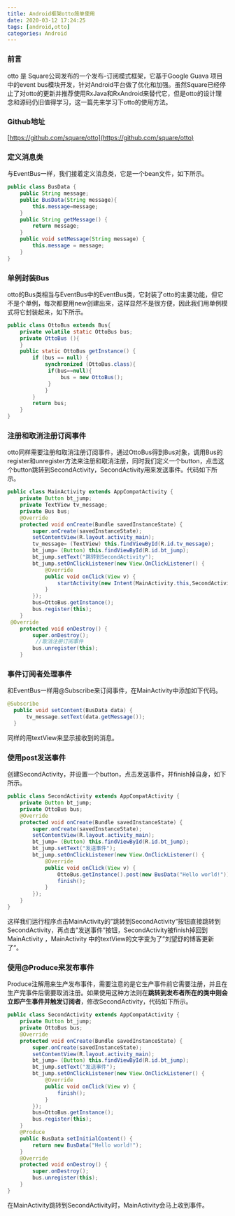 ```yaml
---
title: Android框架otto简单使用
date: 2020-03-12 17:24:25
tags: [android,otto]
categories: Android
---
```


### 前言

otto 是 Square公司发布的一个发布-订阅模式框架，它基于Google Guava 项目中的event bus模块开发，针对Android平台做了优化和加强。虽然Square已经停止了对otto的更新并推荐使用RxJava和RxAndroid来替代它，但是otto的设计理念和源码仍旧值得学习，这一篇先来学习下otto的使用方法。

<!--more-->

### Github地址

[https://github.com/square/otto](https://github.com/square/otto)

### 定义消息类

与EventBus一样，我们接着定义消息类，它是一个bean文件，如下所示。

```java
public class BusData {
    public String message;
    public BusData(String message){
        this.message=message;
    }
    public String getMessage() {
        return message;
    }
    public void setMessage(String message) {
        this.message = message;
    }
}
```

### 单例封装Bus

otto的Bus类相当与EventBus中的EventBus类，它封装了otto的主要功能，但它不是个单例，每次都要用new创建出来，这样显然不是很方便，因此我们用单例模式将它封装起来，如下所示。

```java
public class OttoBus extends Bus{
    private volatile static OttoBus bus;
    private OttoBus (){
    }
    public static OttoBus getInstance() {
        if (bus == null) {
            synchronized (OttoBus.class){
             if(bus==null){
                 bus = new OttoBus();
             }
            }
        }
        return bus;
    }
}
```

### 注册和取消注册订阅事件

otto同样需要注册和取消注册订阅事件，通过OttoBus得到Bus对象，调用Bus的register和unregister方法来注册和取消注册，同时我们定义一个button，点击这个button跳转到SecondActivity，SecondActivity用来发送事件。代码如下所示。

```java
public class MainActivity extends AppCompatActivity {
    private Button bt_jump;
    private TextView tv_message;
    private Bus bus;
    @Override
    protected void onCreate(Bundle savedInstanceState) {
        super.onCreate(savedInstanceState);
        setContentView(R.layout.activity_main);
        tv_message= (TextView) this.findViewById(R.id.tv_message);
        bt_jump= (Button) this.findViewById(R.id.bt_jump);
        bt_jump.setText("跳转到SecondActivity");
        bt_jump.setOnClickListener(new View.OnClickListener() {
            @Override
            public void onClick(View v) {
                startActivity(new Intent(MainActivity.this,SecondActivity.class));
            }
        });
        bus=OttoBus.getInstance();
        bus.register(this);
    }
 @Override
    protected void onDestroy() {
        super.onDestroy();
         //取消注册订阅事件
        bus.unregister(this);
    }
```

### 事件订阅者处理事件

和EventBus一样用@Subscribe来订阅事件，在MainActivity中添加如下代码。

```java
@Subscribe
  public void setContent(BusData data) {
      tv_message.setText(data.getMessage());
  }
```

同样的用textView来显示接收到的消息。

### 使用post发送事件

创建SecondActivity，并设置一个button，点击发送事件，并finish掉自身，如下所示。

```java
public class SecondActivity extends AppCompatActivity {
    private Button bt_jump;
    private OttoBus bus;
    @Override
    protected void onCreate(Bundle savedInstanceState) {
        super.onCreate(savedInstanceState);
        setContentView(R.layout.activity_main);
        bt_jump= (Button) this.findViewById(R.id.bt_jump);
        bt_jump.setText("发送事件");
        bt_jump.setOnClickListener(new View.OnClickListener() {
            @Override
            public void onClick(View v) {
                OttoBus.getInstance().post(new BusData("Hello world!"));
                finish();
            }
        });
    }
}
```

这样我们运行程序点击MainActivity的”跳转到SecondActivity”按钮直接跳转到SecondActivity，再点击”发送事件”按钮，SecondActivity被finish掉回到MainActivity ，MainActivity 中的textView的文字变为了”刘望舒的博客更新了”。

### 使用@Produce来发布事件

Produce注解用来生产发布事件，需要注意的是它生产事件前它需要注册，并且在生产完事件后需要取消注册。如果使用这种方法则在**跳转到发布者所在的类中则会立即产生事件并触发订阅者**，修改SecondActivity，代码如下所示。

```java
public class SecondActivity extends AppCompatActivity {
    private Button bt_jump;
    private OttoBus bus;
    @Override
    protected void onCreate(Bundle savedInstanceState) {
        super.onCreate(savedInstanceState);
        setContentView(R.layout.activity_main);
        bt_jump= (Button) this.findViewById(R.id.bt_jump);
        bt_jump.setText("发送事件");
        bt_jump.setOnClickListener(new View.OnClickListener() {
            @Override
            public void onClick(View v) {
                finish();
            }
        });
        bus=OttoBus.getInstance();
        bus.register(this);
    }
    @Produce
    public BusData setInitialContent() {
        return new BusData("Hello world!");
    }
    @Override
    protected void onDestroy() {
        super.onDestroy();
        bus.unregister(this);
    }
}
```

在MainActivity跳转到SecondActivity时，MainActivity会马上收到事件。
